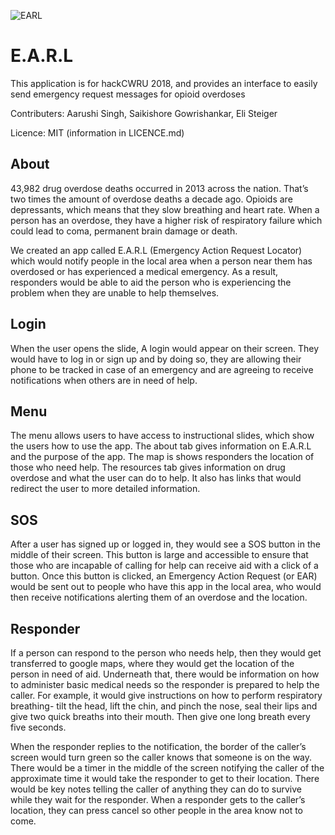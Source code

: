 ![EARL](http://oi63.tinypic.com/2s1aqrm.jpg)
# E.A.R.L
This application is for hackCWRU 2018, and provides an interface to easily send emergency request messages for opioid overdoses

Contributers: Aarushi Singh, Saikishore Gowrishankar, Eli Steiger

Licence: MIT (information in LICENCE.md)
## About
43,982 drug overdose deaths occurred in 2013 across the nation. That’s two times the amount of overdose deaths a decade ago. Opioids are depressants, which means that they slow breathing and heart rate. When a person has an overdose, they have a higher risk of respiratory failure which could lead to coma, permanent brain damage or death. 

We created an app called E.A.R.L (Emergency Action Request Locator) which would notify people in the local area when a person near them has overdosed or has experienced a medical emergency. As a result, responders would be able to aid the person who is experiencing the problem when they are unable to help themselves.

## Login
When the user opens the slide, A login would appear on their screen. They would have to log in or sign up and by doing so, they are allowing their phone to be tracked in case of an emergency and are agreeing to receive notifications when others are in need of help.

## Menu
The menu allows users to have access to instructional slides, which show the users how to use the app. The about tab gives information on E.A.R.L and the purpose of the app. The map is shows responders the location of those who need help. The resources tab gives information on drug overdose and what the user can do to help. It also has links that would redirect the user to more detailed information.

## SOS
After a user has signed up or logged in, they would see a SOS button in the middle of their screen. This button is large and accessible to ensure that those who are incapable of calling for help can receive aid with a click of a button. Once this button is clicked, an Emergency Action Request (or EAR) would be sent out to people who have this app in the local area, who would then receive notifications alerting them of an overdose and the location. 

## Responder
If a person can respond to the person who needs help, then they would get transferred to google maps, where they would get the location of the person in need of aid. Underneath that, there would be information on how to administer basic medical needs so the responder is prepared to help the caller. For example, it would give instructions on how to perform respiratory breathing- tilt the head, lift the chin, and pinch the nose, seal their lips and give two quick breaths into their mouth. Then give one long breath every five seconds.


When the responder replies to the notification, the border of the caller’s screen would turn green so the caller knows that someone is on the way. There would be a timer in the middle of the screen notifying the caller of the approximate time it would take the responder to get to their location. There would be key notes telling the caller of anything they can do to survive while they wait for the responder. When a responder gets to the caller’s location, they can press cancel so other people in the area know not to come.


